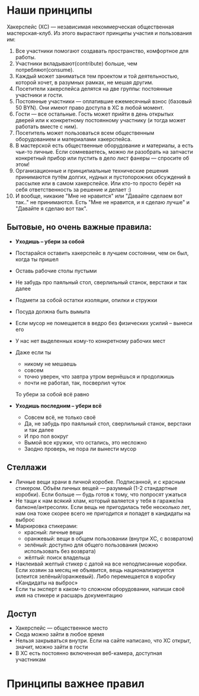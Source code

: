 Наши принципы
=============

Хакерспейс (ХС) — независимая некоммерческая общественная мастерская-клуб. Из этого вырастают принципы участия и пользования им:

1. Все участники помогают создавать пространство, комфортное для работы.
2. Участники вкладывают(contribute) больше, чем потребляют(consume).
3. Каждый может заниматься тем проектом и той деятельностью, которой хочет, в разумных рамках, не мешая другим.
4. Посетители хакерспейса делятся на две группы: постоянные участники и гости.
5. Постоянные участники — оплатившие ежемесячный взнос (базовый 50 BYN). Они имеют право доступа в ХС в любой момент.
6. Гости — все остальные. Гость может прийти в день открытых дверей или к конкретному постоянному участнику (и тогда может работать вместе с ним).
7. Посетитель может пользоваться всем общественным оборудованием и материалами хакерспейса.
8. В мастерской есть общественные оборудование и материалы, а есть чьи-то личные. Если сомневаетесь, можно ли разобрать на запчасти конкретный прибор или пустить в дело лист фанеры — спросите об этом!
9. Организационные и принципиальные технические решения принимаются путём долгих, нудных и пустопорожних обсуждений в рассылке или в самом хакерспейсе. Или кто-то просто берёт на себя ответственность за решение и делает :)
10. И вообще, никакие "Мне не нравится" или "Давайте сделаем вот так.." не принимаются. Есть "Мне не нравится, и я сделаю лучше" и "Давайте я сделаю вот так".


Бытовые, но очень важные правила:
---------------------------------

* **Уходишь – убери за собой**
* Постарайся оставить хакерспейс в лучшем состоянии, чем он был, когда ты пришел
* Оставь рабочие столы пустыми
* Не забудь про паяльный стол, сверлильный станок, верстаки и так далее
* Подмети за собой остатки изоляции, опилки и стружки
* Посуда должна быть вымыта
* Если мусор не помещается в ведро без физических усилий – вынеси его
* У нас нет выделенных кому-то конкретному рабочих мест
* Даже если ты
  - никому не мешаешь
  - совсем
  - точно уверен, что завтра утром вернёшься и продолжишь
  - почти не работал, так, посверлил чуток
  
  То убери за собой всё равно
  
* **Уходишь последним – убери всё**
  - Cовсем всё, не только своё
  - Да, не забудь про паяльный стол, сверлильный станок, верстаки и так далее
  - И про пол вокруг
  - Вымой все кружки, что остались, это несложно
  - Заодно проверь, не пора ли вынести мусор

Стеллажи
--------

* Личные вещи храни в личной коробке. Подписанной, и с красным стикером. Объём личных вещей — разумный (1-2 стандартные коробки). Если больше — будь готов к тому, что попросят ужаться
* Не тащи к нам всякий хлам, который валяется у тебя в гараже/на балконе/антресолях. Если вещь не пригодилась тебе несколько лет, нам она тоже скорее всего не пригодится и попадет в кандидаты на выброс
* Маркировка стикерами:
  - красный: личные вещи
  - оранжевый: вещи в общем пользовании (внутри ХС, с возвратом)
  - зелёный: доступно для общего пользования (можно использовать без возврата)
  - жёлтый: поиск владельца
* Наклеивай желтый стикер с датой на все неподписанные коробки. Если хозяин за месяц не объявится, вещь национализируется (клеится зелёный/оранжевый). Либо перемещается в коробку «Кандидаты на выброс»
* Если ты эксперт в каком-то сложном оборудовании, напиши своё имя на стикере и расшарь документацию

Доступ
------
* Хакерспейс — общественное место
* Сюда можно зайти в любое время
* Нельзя закрываться внутри. Если на сайте написано, что ХС открыт, значит, можно зайти в гости
* В ХС есть постоянно включенная веб-камера, доступная участникам

Принципы важнее правил
======================
